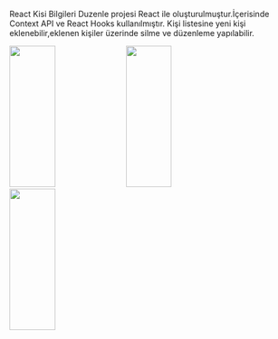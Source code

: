  React Kisi Bilgileri Duzenle projesi React ile oluşturulmuştur.İçerisinde Context API ve React Hooks kullanılmıştır.
 Kişi listesine yeni kişi eklenebilir,eklenen kişiler üzerinde silme ve düzenleme yapılabilir.
 
 <img src="https://github.com/AysenurBalkan/React_Kisi_Bilgileri_Duzenle/blob/main/manage1.PNG" width="40%" height="250px">
  
 <img src="https://github.com/AysenurBalkan/React_Kisi_Bilgileri_Duzenle/blob/main/manage2.PNG" width="40%" height="250px">
 
  <img src="https://github.com/AysenurBalkan/React_Kisi_Bilgileri_Duzenle/blob/main/manage3.PNG" width="40%" height="250px">
 
 
